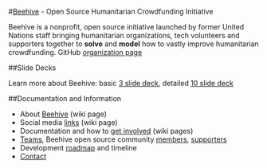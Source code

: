 #[Beehive](http://beehivengo.github.io/Beehive/) - Open Source Humanitarian Crowdfunding Initiative

Beehive is a nonprofit, open source initiative launched by former United Nations staff bringing humanitarian organizations, tech volunteers and supporters together to **solve** and **model** how to vastly improve humanitarian crowdfunding. GitHub [organization page]()

##Slide Decks

Learn more about Beehive: basic [3 slide deck](), detailed [10 slide deck]()

##Documentation and Information

* About [Beehive](https://github.com/BeehiveNGO/Beehive/wiki/Beehive) (wiki page)
* Social media [links](https://github.com/BeehiveNGO/Beehive/wiki/Social-Media) (wiki page)
* Documentation and how to [get involved](https://github.com/BeehiveNGO/Beehive/wiki/Get-Involved) (wiki pages)
* [Teams](), Beehive open source community [members](), [supporters]()
* Development [roadmap](https://github.com/BeehiveNGO/Documentation/blob/master/developmentoverview.md) and timeline
* [Contact](https://github.com/BeehiveNGO/Beehive/wiki/Contact)
